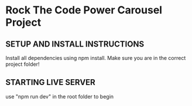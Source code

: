 # Rock The Code Power Carousel Project

## SETUP AND INSTALL INSTRUCTIONS

Install all dependencies using npm install. Make sure you are in the correct project folder!

## STARTING LIVE SERVER
use "npm run dev" in the root folder to begin 


